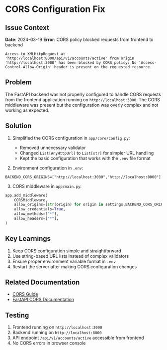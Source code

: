 # CORS Configuration Fix

## Issue Context
**Date**: 2024-03-19
**Error**: CORS policy blocked requests from frontend to backend
```
Access to XMLHttpRequest at 'http://localhost:8000/api/v1/accounts/active' from origin 'http://localhost:3000' has been blocked by CORS policy: No 'Access-Control-Allow-Origin' header is present on the requested resource.
```

## Problem
The FastAPI backend was not properly configured to handle CORS requests from the frontend application running on `http://localhost:3000`. The CORS middleware was present but the configuration was overly complex and not working as expected.

## Solution
1. Simplified the CORS configuration in `app/core/config.py`:
   - Removed unnecessary validator
   - Changed `List[AnyHttpUrl]` to `List[str]` for simpler URL handling
   - Kept the basic configuration that works with the `.env` file format

2. Environment configuration in `.env`:
```env
BACKEND_CORS_ORIGINS=["http://localhost:3000","http://localhost:8000"]
```

3. CORS middleware in `app/main.py`:
```python
app.add_middleware(
    CORSMiddleware,
    allow_origins=[str(origin) for origin in settings.BACKEND_CORS_ORIGINS],
    allow_credentials=True,
    allow_methods=["*"],
    allow_headers=["*"],
)
```

## Key Learnings
1. Keep CORS configuration simple and straightforward
2. Use string-based URL lists instead of complex validators
3. Ensure proper environment variable format in `.env`
4. Restart the server after making CORS configuration changes

## Related Documentation
- [CORS Guide](../dealing-with-cors.md)
- [FastAPI CORS Documentation](https://fastapi.tiangolo.com/tutorial/cors/)

## Testing
1. Frontend running on `http://localhost:3000`
2. Backend running on `http://localhost:8000`
3. API endpoint `/api/v1/accounts/active` accessible from frontend
4. No CORS errors in browser console 